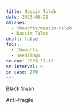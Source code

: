 ```yaml
---
title: Nassim Taleb
date: 2023-08-21
aliases:
  - thoughts/nassim-taleb
  - Nassim Taleb
draft: false
tags:
  - thoughts
  - seedlings
sr-due: 2023-11-13
sr-interval: 4
sr-ease: 270
---
```

Black Swan

Anti-fragile